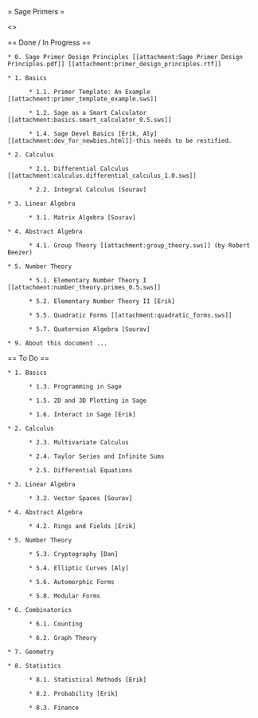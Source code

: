 = Sage Primers =

<<TableOfContents>>


== Done / In Progress ==

    * 0. Sage Primer Design Principles [[attachment:Sage Primer Design Principles.pdf]] [[attachment:primer_design_principles.rtf]]

    * 1. Basics

          * 1.1. Primer Template: An Example [[attachment:primer_template_example.sws]] 

          * 1.2. Sage as a Smart Calculator [[attachment:basics.smart_calculator_0.5.sws]]

          * 1.4. Sage Devel Basics [Erik, Aly] [[attachment:dev_for_newbies.html]]-this needs to be restified.

    * 2. Calculus

          * 2.1. Differential Calculus [[attachment:calculus.differential_calculus_1.0.sws]]

          * 2.2. Integral Calculus [Sourav]

    * 3. Linear Algebra

          * 3.1. Matrix Algebra [Sourav]

    * 4. Abstract Algebra

          * 4.1. Group Theory [[attachment:group_theory.sws]] (by Robert Beezer)

    * 5. Number Theory

          * 5.1. Elementary Number Theory I [[attachment:number_theory.primes_0.5.sws]]

          * 5.2. Elementary Number Theory II [Erik]

          * 5.5. Quadratic Forms [[attachment:quadratic_forms.sws]]

          * 5.7. Quaternion Algebra [Sourav]

    * 9. About this document ...



== To Do ==

    * 1. Basics

          * 1.3. Programming in Sage

          * 1.5. 2D and 3D Plotting in Sage

          * 1.6. Interact in Sage [Erik]

    * 2. Calculus

          * 2.3. Multivariate Calculus

          * 2.4. Taylor Series and Infinite Sums

          * 2.5. Differential Equations 

    * 3. Linear Algebra

          * 3.2. Vector Spaces [Sourav]

    * 4. Abstract Algebra

          * 4.2. Rings and Fields [Erik]

    * 5. Number Theory

          * 5.3. Cryptography [Dan]

          * 5.4. Elliptic Curves [Aly]

          * 5.6. Automorphic Forms 

          * 5.8. Modular Forms 

    * 6. Combinatorics

          * 6.1. Counting

          * 6.2. Graph Theory 

    * 7. Geometry

    * 8. Statistics

          * 8.1. Statistical Methods [Erik]

          * 8.2. Probability [Erik]

          * 8.3. Finance 
